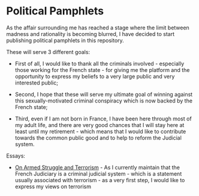 # Political Pamphlets

As the affair surrounding me has reached a stage where the limit between madness and rationality is becoming blurred, I have decided to start publishing political pamphlets in this repository.

These will serve 3 different goals:

* First of all, I would like to thank all the criminals involved - especially those working for the French state - for giving me the platform and the opportunity to express my beliefs to a very large public and very interested public;

* Second, I hope that these will serve my ultimate goal of winning against this sexually-motivated criminal conspiracy which is now backed by the French state;

* Third, even if I am not born in France, I have been here through most of my adult life, and there are very good chances that I will stay here at least until my retirement - which means that I would like to contribute towards the common public good and to help to reform the Judicial system.


Essays:
* [On Armed Struggle and Terrorism](https://github.com/mmomtchev/pamphlets/blob/master/On_Armed_Struggle_and_Terrorism.md) - As I currently maintain that the French Judiciary is a criminal judicial system - which is a statement usually associated with terrorism - as a very first step, I would like to express my views on terrorism

